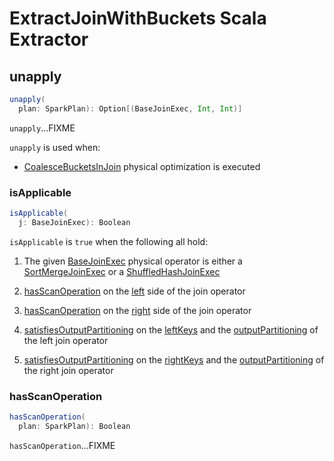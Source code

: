# ExtractJoinWithBuckets Scala Extractor

## <span id="unapply"> unapply

```scala
unapply(
  plan: SparkPlan): Option[(BaseJoinExec, Int, Int)]
```

`unapply`...FIXME

`unapply` is used when:

* [CoalesceBucketsInJoin](physical-optimizations/CoalesceBucketsInJoin.md) physical optimization is executed

### <span id="isApplicable"> isApplicable

```scala
isApplicable(
  j: BaseJoinExec): Boolean
```

`isApplicable` is `true` when the following all hold:

1. The given [BaseJoinExec](../physical-operators/BaseJoinExec.md) physical operator is either a [SortMergeJoinExec](../physical-operators/SortMergeJoinExec.md) or a [ShuffledHashJoinExec](../physical-operators/ShuffledHashJoinExec.md)

1. [hasScanOperation](../ExtractJoinWithBuckets.md#hasScanOperation) on the [left](../physical-operators/BinaryExecNode.md#left) side of the join operator

1. [hasScanOperation](../ExtractJoinWithBuckets.md#hasScanOperation) on the [right](../physical-operators/BinaryExecNode.md#right) side of the join operator

1. [satisfiesOutputPartitioning](#satisfiesOutputPartitioning) on the [leftKeys](../physical-operators/BaseJoinExec.md#leftKeys) and the [outputPartitioning](../physical-operators/SparkPlan.md#outputPartitioning) of the left join operator

1. [satisfiesOutputPartitioning](#satisfiesOutputPartitioning) on the [rightKeys](../physical-operators/BaseJoinExec.md#rightKeys) and the [outputPartitioning](../physical-operators/SparkPlan.md#outputPartitioning) of the right join operator

### <span id="hasScanOperation"> hasScanOperation

```scala
hasScanOperation(
  plan: SparkPlan): Boolean
```

`hasScanOperation`...FIXME
